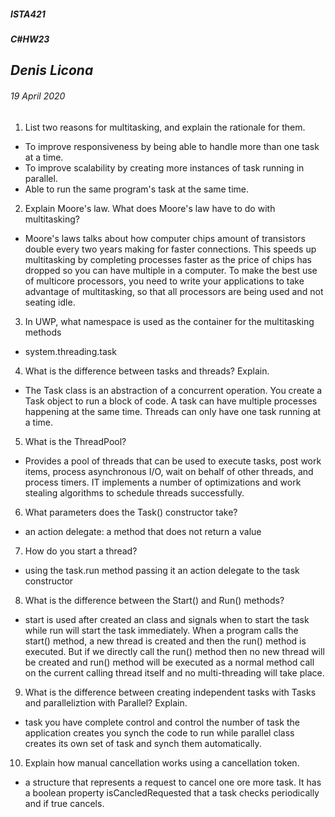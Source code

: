 ﻿##### __ISTA421__ 
##### _C#_HW23__

## *Denis Licona*
###### *19 April 2020* 

1. List two reasons for multitasking, and explain the rationale for them.
- To improve responsiveness by being able to handle more than one task at a time.
- To improve scalability by creating more instances of task running in parallel.
- Able to run the same program's task at the same time. 

2. Explain Moore's law. What does Moore's law have to do with multitasking?
- Moore's laws talks about how computer chips amount of transistors double every two years making for faster connections. This speeds up multitasking by completing processes faster as the price of chips has dropped so you can have multiple in a computer. To make the best use of multicore processors,
you need to write your applications to take advantage of multitasking, so that all processors are being used and not seating idle. 

3. In UWP, what namespace is used as the container for the multitasking methods
- system.threading.task

4. What is the difference between tasks and threads? Explain.
- The Task class is an abstraction of a concurrent operation. You create a Task object to run a block of code. A task can have multiple processes happening at the same time. Threads can only have one task running at a time. 

5. What is the ThreadPool?
- Provides a pool of threads that can be used to execute tasks, post work items, process asynchronous I/O, wait on behalf of other threads, and process timers. IT implements a number of optimizations and work stealing algorithms to schedule threads successfully.

6. What parameters does the Task() constructor take?
- an action delegate: a method that does not return a value

7. How do you start a thread?
- using the task.run method passing it an action delegate to the task constructor

8. What is the difference between the Start() and Run() methods?
- start is used after created an class and signals when to start the task while run will start the task immediately. When a program calls the start() method, a new thread is created and then the run() method is executed. But if we directly call the run() method then no new thread will be created and run() method will be executed as a normal method call on the current calling thread itself and no multi-threading will take place.

9. What is the difference between creating independent tasks with Tasks and paralleliztion with Parallel? Explain.
- task you have complete control and control the number of task the application creates you synch the code to run while parallel class creates its own set of task and synch them automatically.

10. Explain how manual cancellation works using a cancellation token.
- a structure that represents a request to cancel one ore more task. It has a boolean property isCancledRequested that a task checks periodically and if true cancels.